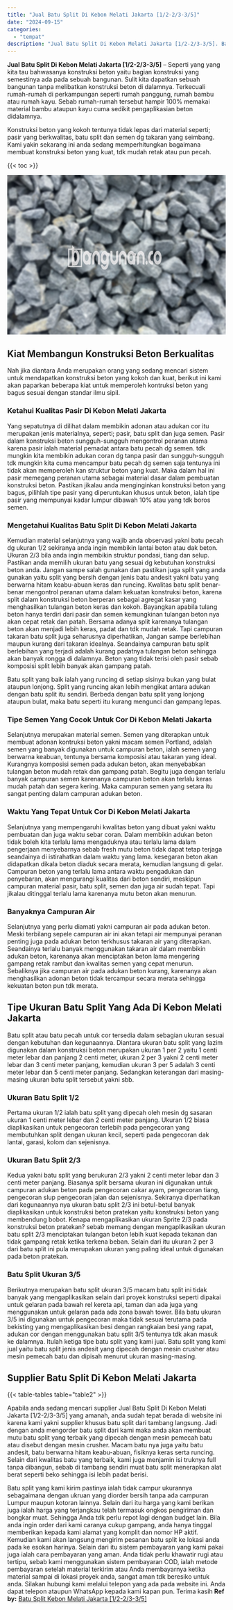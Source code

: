 ```yaml
---
title: "Jual Batu Split Di Kebon Melati Jakarta [1/2-2/3-3/5]"
date: "2024-09-15"
categories: 
  - "tempat"
description: "Jual Batu Split Di Kebon Melati Jakarta [1/2-2/3-3/5]. Batu split yang kami kirim pastinya ialah tidak campur ukurannya sebagaimana dengan ukruan yang diorde..."
---
```


**Jual Batu Split Di Kebon Melati Jakarta \[1/2-2/3-3/5\]** – Seperti yang yang kita tau bahwasanya konstruksi beton yaitu bagian konstruksi yang semestinya ada pada sebuah bangunan. Sulit kita dapatkan sebuah bangunan tanpa melibatkan konstruksi beton di dalamnya. Terkecuali rumah-rumah di perkampungan seperti rumah panggung, rumah bambu atau rumah kayu. Sebab rumah-rumah tersebut hampir 100% memakai material bambu ataupun kayu cuma sedikit pengaplikasian beton didalamnya.

Konstruksi beton yang kokoh tentunya tidak lepas dari material seperti; pasir yang berkwalitas, batu split dan semen dg takaran yang seimbang. Kami yakin sekarang ini anda sedang memperhitungkan bagaimana membuat konstruksi beton yang kuat, tdk mudah retak atau pun pecah.

{{< toc >}}

![Jual Batu Split Di Kebon Melati Jakarta [1/2-2/3-3/5]](/images/jual-batu-split-35.png)

## Kiat Membangun Konstruksi Beton Berkualitas

Nah jika diantara Anda merupakan orang yang sedang mencari sistem untuk mendapatkan konstruksi beton yang kokoh dan kuat, berikut ini kami akan paparkan beberapa kiat untuk memperoleh kontruksi beton yang bagus sesuai dengan standar ilmu sipil.

### Ketahui Kualitas Pasir Di Kebon Melati Jakarta

Yang sepatutnya di dilihat dalam membikin adonan atau adukan cor itu merupakan jenis materialnya, seperti; pasir, batu split dan juga semen. Pasir dalam konstruksi beton sungguh-sungguh mengontrol peranan utama karena pasir ialah material pemadat antara batu pecah dg semen. tdk mungkin kita membikin adukan coran dg tanpa pasir dan sungguh-sungguh tdk mungkin kita cuma mencampur batu pecah dg semen saja tentunya ini tidak akan memperoleh kan struktur beton yang kuat. Maka dalam hal ini pasir memegang peranan utama sebagai material dasar dalam pembuatan konstruksi beton. Pastikan jikalau anda menginginkan konstruksi beton yang bagus, pilihlah tipe pasir yang diperuntukan khusus untuk beton, ialah tipe pasir yang mempunyai kadar lumpur dibawah 10% atau yang tdk boros semen.

### Mengetahui Kualitas Batu Split Di Kebon Melati Jakarta

Kemudian material selanjutnya yang wajib anda observasi yakni batu pecah dg ukuran 1/2 sekiranya anda ingin membikin lantai beton atau dak beton. Ukuran 2/3 bila anda ingin membikin struktur pondasi, tiang dan selup. Pastikan anda memilih ukuran batu yang sesuai dg kebutuhan konstruksi beton anda. Jangan sampe salah gunakan dan pastikan juga split yang anda gunakan yaitu split yang bersih dengan jenis batu andesit yakni batu yang berwarna hitam keabu-abuan keras dan runcing. Kwalitas batu split benar-benar mengontrol peranan utama dalam kekuatan konstruksi beton, karena split dalam konstruksi beton berperan sebagai agregat kasar yang menghasilkan tulangan beton keras dan kokoh. Bayangkan apabila tulang beton hanya terdiri dari pasir dan semen kemungkinan tulangan beton nya akan cepat retak dan patah. Bersama adanya split karenanya tulangan beton akan menjadi lebih keras, padat dan tdk mudah retak. Tapi campuran takaran batu split juga seharusnya diperhatikan, Jangan sampe berlebihan maupun kurang dari takaran idealnya. Seandainya campuran batu split berlebihan yang terjadi adalah kurang padatnya tulangan beton sehingga akan banyak rongga di dalamnya. Beton yang tidak terisi oleh pasir sebab komposisi split lebih banyak akan gampang patah.

Batu split yang baik ialah yang runcing di setiap sisinya bukan yang bulat ataupun lonjong. Split yang runcing akan lebih mengikat antara adukan dengan batu split itu sendiri. Berbeda dengan batu split yang lonjong ataupun bulat, maka batu seperti itu kurang mengunci dan gampang lepas.

### Tipe Semen Yang Cocok Untuk Cor Di Kebon Melati Jakarta

Selanjutnya merupakan material semen. Semen yang diterapkan untuk membuat adonan kontruksi beton yakni macam semen Portland, adalah semen yang banyak digunakan untuk campuran beton, ialah semen yang berwarna keabuan, tentunya bersama komposisi atau takaran yang ideal. Kurangnya komposisi semen pada adukan beton, akan menyebabkan tulangan beton mudah retak dan gampang patah. Begitu juga dengan terlalu banyak campuran semen karenanya campuran beton akan terlalu keras mudah patah dan segera kering. Maka campuran semen yang setara itu sangat penting dalam campuran adukan beton.

### Waktu Yang Tepat Untuk Cor Di Kebon Melati Jakarta

Selanjutnya yang mempengaruhi kwalitas beton yang dibuat yakni waktu pembuatan dan juga waktu sebar coran. Dalam membikin adukan beton tidak boleh kita terlalu lama mengaduknya atau terlalu lama dalam pengerjaan menyebarnya sebab fresh mutu beton tidak dapat tetap terjaga seandainya di istirahatkan dalam waktu yang lama. kesegaran beton akan didapatkan dikala beton diaduk secara merata, kemudian langsung di gelar. Campuran beton yang terlalu lama antara waktu pengadukan dan penyebaran, akan mengurangi kualitas dari beton sendiri, meskipun campuran material pasir, batu split, semen dan juga air sudah tepat. Tapi jikalau ditinggal terlalu lama karenanya mutu beton akan menurun.

### Banyaknya Campuran Air

Selanjutnya yang perlu diamati yakni campuran air pada adukan beton. Meski terbilang sepele campuran air ini akan tetapi air mempunyai peranan penting juga pada adukan beton terkhusus takaran air yang diterapkan. Seandainya terlalu banyak menggunakan takaran air dalam membikin adukan beton, karenanya akan menciptakan beton lama mengering gampang retak rambut dan kwalitas semen yang cepat menurun. Sebaliknya jika campuran air pada adukan beton kurang, karenanya akan menghasilkan adonan beton tidak tercampur secara merata sehingga kekuatan beton pun tdk merata.

## Tipe Ukuran Batu Split Yang Ada Di Kebon Melati Jakarta

Batu split atau batu pecah untuk cor tersedia dalam sebagian ukuran sesuai dengan kebutuhan dan kegunaannya. Diantara ukuran batu split yang lazim digunakan dalam konstruksi beton merupakan ukuran 1 per 2 yaitu 1 centi meter lebar dan panjang 2 centi meter, ukuran 2 per 3 yakni 2 centi meter lebar dan 3 centi meter panjang, kemudian ukuran 3 per 5 adalah 3 centi meter lebar dan 5 centi meter panjang. Sedangkan keterangan dari masing-masing ukuran batu split tersebut yakni sbb.

### Ukuran Batu Split 1/2

Pertama ukuran 1/2 ialah batu split yang dipecah oleh mesin dg sasaran ukuran 1 centi meter lebar dan 2 centi meter panjang. Ukuran 1/2 biasa diaplikasikan untuk pengecoran terlebih pada pengecoran yang membutuhkan split dengan ukuran kecil, seperti pada pengecoran dak lantai, garasi, kolom dan sejenisnya.

### Ukuran Batu Split 2/3

Kedua yakni batu split yang berukuran 2/3 yakni 2 centi meter lebar dan 3 centi meter panjang. Biasanya split bersama ukuran ini digunakan untuk campuran adukan beton pada pengecoran cakar ayam, pengecoran tiang, pengecoran slup pengecoran jalan dan sejenisnya. Sekiranya diperhatikan dari kegunaannya nya ukuran batu split 2/3 ini betul-betul banyak diaplikasikan untuk konstruksi beton pratekan yaitu konstruksi beton yang membendung bobot. Kenapa mengaplikasikan ukuran Sprite 2/3 pada konstruksi beton pratekan? sebab memang dengan mengaplikasikan ukuran batu split 2/3 menciptakan tulangan beton lebih kuat kepada tekanan dan tidak gampang retak ketika terkena beban. Selain dari itu ukuran 2 per 3 dari batu split ini pula merupakan ukuran yang paling ideal untuk digunakan pada beton pratekan.

### Batu Split Ukuran 3/5

Berikutnya merupakan batu split ukuran 3/5 macam batu split ini tidak banyak yang mengaplikasikan selain dari proyek konstruksi seperti dipakai untuk gelaran pada bawah rel kereta api, taman dan ada juga yang menggunakan untuk gelaran pada ada zona bawah tower. Bila batu ukuran 3/5 ini digunakan untuk pengecoran maka tidak sesuai terutama pada bekisting yang mengaplikasikan besi dengan rangkaian besi yang rapat, adukan cor dengan menggunakan batu split 3/5 tentunya tdk akan masuk ke dalamnya. Itulah ketiga tipe batu split yang kami jual. Batu split yang kami jual yaitu batu split jenis andesit yang dipecah dengan mesin crusher atau mesin pemecah batu dan dipisah menurut ukuran masing-masing.

## Supplier Batu Split Di Kebon Melati Jakarta

{{< table-tables table="table2" >}}

Apabila anda sedang mencari supplier Jual Batu Split Di Kebon Melati Jakarta \[1/2-2/3-3/5\] yang amanah, anda sudah tepat berada di website ini karena kami yakni supplier khusus batu split dari tambang langsung. Jadi dengan anda mengorder batu split dari kami maka anda akan membuat mutu batu split yang terbaik yang dipecah dengan mesin pemecah batu atau disebut dengan mesin crusher. Macam batu nya juga yaitu batu andesit, batu berwarna hitam keabu-abuan, fisiknya keras serta runcing. Selain dari kwalitas batu yang terbaik, kami juga menjamin isi truknya full tanpa dibangun, sebab di tambang sendiri muat batu split menerapkan alat berat seperti beko sehingga isi lebih padat berisi.

Batu split yang kami kirim pastinya ialah tidak campur ukurannya sebagaimana dengan ukruan yang diorder bersih tanpa ada campuran Lumpur maupun kotoran lainnya. Selain dari itu harga yang kami berikan juga ialah harga yang terjangkau telah termasuk ongkos pengiriman dan bongkar muat. Sehingga Anda tdk perlu repot lagi dengan budget lain. Bila anda ingin order dari kami caranya cukup gampang, anda hanya tinggal memberikan kepada kami alamat yang komplit dan nomor HP aktif. Kemudian kami akan langsung mengirim pesanan batu split ke lokasi anda pada ke esokan harinya. Selain dari itu sistem pembayaran yang kami pakai juga ialah cara pembayaran yang aman. Anda tidak perlu khawatir rugi atau tertipu, sebab kami menggunakan sistem pembayaran COD, ialah metode pembayaran setelah material terkirim atau Anda membayarnya ketika material sampai di lokasi proyek anda, sangat aman tdk beresiko untuk anda. Silakan hubungi kami melalui telepon yang ada pada website ini. Anda dapat telepon ataupun WhatsApp kepada kami kapan pun. Terima kasih
**Ref by:** [Batu Split Kebon Melati Jakarta [1/2-2/3-3/5]](https://id.wikipedia.org/wiki/Batu)
